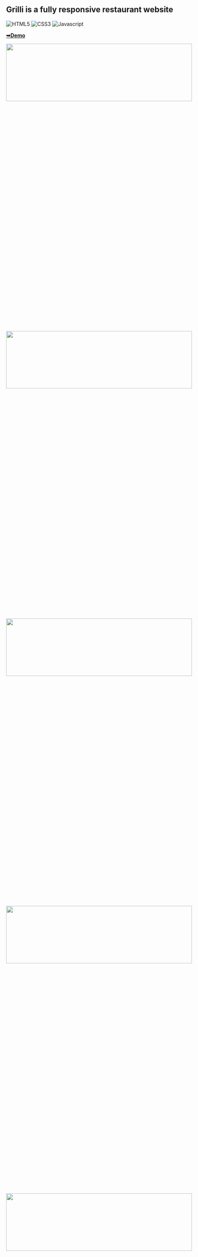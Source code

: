 ## Grilli is a fully responsive restaurant website

![HTML5](https://img.shields.io/badge/html5-%2320232a.svg?style=for-the-badge&logo=html5&logoColor=%2361DAFB)
![CSS3](https://img.shields.io/badge/css3-%231572B6.svg?style=for-the-badge&logo=css3&logoColor=white)
![Javascript](https://img.shields.io/badge/javascript-%23323330.svg?style=for-the-badge&logo=react&logoColor=%23F7DF1E)

<a href="https://juliadooby.github.io/Grilli-Restaurant/"><strong>➥Demo</strong></a>

<div align="center"><img src="" width="100%" height="20%"></img></div>
<div align="center"><img src="" width="100%" height="20%"></img></div>
<div align="center"><img src="" width="100%" height="20%"></img></div>
<div align="center"><img src="" width="100%" height="20%"></img></div>
<div align="center"><img src="" width="100%" height="20%"></img></div>

---

### Technologies Used:

* HTML5
* CSS3
* Javascript 






desc
https://www.youtube.com/watch?v=CjVGp5kGHxA&list=PLXZzYzG2cy7wMjpFmDiwbGfuqyzSnPIm5&index=24
https://github.com/codewithsadee/grilli -->
